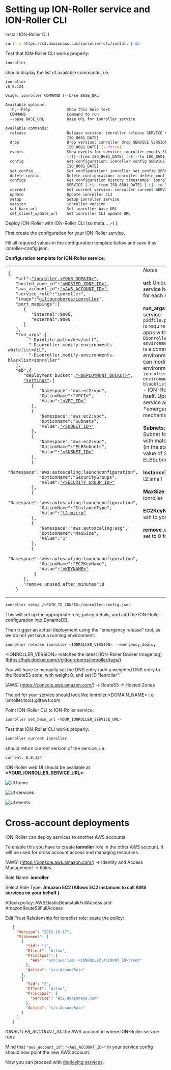 # Setting up ION-Roller service and ION-Roller CLI

Install ION-Roller CLI

```bash
curl -s https://s3.amazonaws.com/ionroller-cli/install | sh
```

Test that ION-Roller CLI works properly:

```bash
ionroller 
```
should display the list of available commands, i.e.

```bash
ionroller 
v0.0.124

Usage: ionroller COMMAND [--base BASE_URL]

Available options:
  -h,--help                Show this help text
  COMMAND                  Command to run
  --base BASE_URL          Base URL for ionroller service

Available commands:
  release                  Release version: ionroller release SERVICE VERSION [-c|--conf
                           ISO_8601_DATE]
  drop                     Drop version: ionroller drop SERVICE VERSION [-c|--conf
                           ISO_8601_DATE] [--force]
  events                   Show events for service: ionroller events SERVICE [VERSION]
                           [-f|--from ISO_8601_DATE] [-t|--to ISO_8601_DATE]
  config                   Get configuration: ionroller config SERVICE [-t,--timestamp
                           ISO_8601_DATE]
  set_config               Set configuration: ionroller set_config SERVICE [FILE]
  delete_config            Delete configuration: ionroller delete_config SERVICE
  configs                  Get configuration history timestamps: ionroller configs
                           SERVICE [-f|--from ISO_8601_DATE] [-t|--to ISO_8601_DATE]
  current                  Get current version: ionroller current SERVICE
  update                   Update ionroller CLI
  setup                    Setup ionroller service
  version                  ionroller version
  set_base_url             Set ionroller base URL
  set_client_update_url    Set ionroller CLI update URL
```
Deploy ION-Roller with ION-Roller CLI (so meta... ;-) ). 

First create the configuration for your ION-Roller service.

Fill all required values in the configuration template below and save it as ionroller-config.json.

**Configuration template for ION-Roller service**:

<table cellpadding="10">
    <tr>
        <td>
       <pre><code>{
   "url":<a href ="gettingStarted.md#decide-on-the-domain-for-your-services">"ionroller.&lt;YOUR_DOMAIN&gt;"</a>, 
   "hosted_zone_id":<a href ="gettingStarted.md#decide-on-the-domain-for-your-services">"&lt;HOSTED_ZONE_ID&gt;"</a>,
   "aws_account_id":<a href ="gettingStarted.md#prepare-aws-account">"&lt;AWS_ACCOUNT_ID&gt;"</a>,
   "service_role":"ionroller",
   "image":"<a href="https://hub.docker.com/r/giltouroboros/ionroller/">giltouroboros/ionroller</a>",
   "port_mappings":[
      {
         "internal":9000,
         "external":9000
      }
   ],
   "run_args":[
        "-Dpidfile.path=/dev/null",
        "-Dionroller.modify-environments-whitelist=ALL",
        "-Dionroller.modify-environments-blacklist=ionroller"
   ],
   "eb":{
      "deployment_bucket":<a href ="gettingStarted.md#create-s3-deployment-bucket">"&lt;DEPLOYMENT_BUCKET&gt;"</a>,
      <a href ="http://docs.aws.amazon.com/elasticbeanstalk/latest/dg/command-options.html">"settings"</a>:[
         {
            "Namespace":"aws:ec2:vpc",
            "OptionName":"VPCId",
            "Value":<a href ="gettingStarted.md#minimum-viable-aws-knowledge">"&lt;VPC_ID&gt;"</a>
         },
         {
            "Namespace":"aws:ec2:vpc",
            "OptionName":"Subnets",
            "Value":<a href ="gettingStarted.md#minimum-viable-aws-knowledge">"&lt;SUBNET_ID&gt;"</a>
         },
         {
            "Namespace":"aws:ec2:vpc",
            "OptionName":"ELBSubnets",
            "Value":<a href ="gettingStarted.md#minimum-viable-aws-knowledge">"&lt;SUBNET_ID&gt;"</a>
         },
         {
            "Namespace":"aws:autoscaling:launchconfiguration",
            "OptionName":"SecurityGroups",
            "Value":<a href ="gettingStarted.md#minimum-viable-aws-knowledge">"&lt;SECURITY_GROUP_ID&gt;"</a>
         },
         {
            "Namespace":"aws:autoscaling:launchconfiguration",
            "OptionName":"InstanceType",
            "Value":<a href="https://aws.amazon.com/ec2/instance-types/">"t2.micro"</a>
         },
         {
            "Namespace":"aws:autoscaling:asg",
            "OptionName":"MaxSize",
            "Value":"1"
         },
         {
            "Namespace":"aws:autoscaling:launchconfiguration",
            "OptionName":"EC2KeyName",
            "Value":<a href ="gettingStarted.md#create-ssh-keys-to-enable-logging-in-to-the-amazon-ec2-instances">"&lt;KEYNAME&gt;"</a>
          }
      ],
      "remove_unused_after_minutes":0
   }</code></pre>
        </td>
        <td valign="top">
<i>Notes</i>
<br/><br/>
<b>url</b>: Unique endpoint for each service hosted_zone_id: Unique for each AWS account!
<br/><br/>
<b>run_args</b>: run arguments for service.<br/><code>pidfile.path=/dev/null</code><br/>is required for restarting Play apps withing Docker container.<br/><code>Dionroller.modify-environments-whitelist</code><br/> is a comma separated list of environments that ION-Roller can modify or ALL for all environments,<br/><code>ionroller.modify-environments-blacklist=ionroller</code><br/> - ION-Roller should not modify itself. Updates of ION-Roller service are done via *emergency-deployment* mechanism.
<br/><br/>
<b>Subnets</b>: There should be a Subnet for each ELBSubnet, with matching availability zones (in the standard cases, the value of Subnets equals that of ELBSubnets)
<br/><br/>
<b>InstanceType</b>: optional; default t2.small
<br/><br/>
<b>MaxSize</b>: must be set to 1 for ionroller
<br/><br/>
<b>EC2KeyName</b>: optional; enables ssh to your instance
<br/><br/>
<b>remove_unused_after_minutes</b>: set to 0 for ionroller service
        </td>
    </tr>
</table>

```bash
ionroller setup /<PATH_TO_CONFIG>/ionroller-config.json
```

This will set up the appropriate role, policy details, and add the ION-Roller configuration into DynamoDB.

Then trigger an actual deployment using the "emergency release" tool, as we do not yet have a running environment:

```bash
ionroller release ionroller <IONROLLER_VERSION> --emergency_deploy
```

\<IONROLLER_VERSION\> matches the latest [ION-Roller Docker Image tag] (https://hub.docker.com/r/giltouroboros/ionroller/tags/).

You will have to manually set the DNS entry (add a weighted DNS entry to the Route53 zone, with weight 0, and set ID "ionroller":

[AWS] (https://console.aws.amazon.com/) -> Route53 -> Hosted Zones

The url for your service should look like 
ionroller.<DOMAIN_NAME>
i.e: ionroller.tools.giltaws.com

Point ION-Roller CLI to ION-Roller service:

```bash
ionroller set_base_url <YOUR_IONROLLER_SERVICE_URL>
```

Test that ION-Roller CLI works properly:

```bash
ionroller current ionroller
```

should return current version of the service, i.e.

```bash
current: 0.0.124
```

ION-Roller web UI should be available at **\<YOUR_IONROLLER_SERVICE_URL\>**:


![UI home](images/ui-1.png)

![UI services](images/ui-2.png)

![UI events](images/ui-3.png)

# Cross-account deployments

ION-Roller can deploy services to another AWS accounts. 

To enable this you have to create **ionroller** role in the other AWS account. It will be used for cross account access and managing resources.

[AWS] (https://console.aws.amazon.com/) -> Identity and Access Management -> Roles

Role Name: **ionroller**

Select Role Type: **Amazon EC2 (Allows EC2 instances to call AWS services on your behalf.)**

Attach policy: AWSElasticBeanstalkFullAccess and AmazonRoute53FullAccess

Edit Trust Relationship for ionroller role: paste the policy:
```json
   {
     "Version": "2012-10-17",
     "Statement": [
       {
         "Sid": "1",
         "Effect": "Allow",
         "Principal": {
           "AWS": "arn:aws:iam::<IONROLLER_ACCOUNT_ID>:root"
         },
         "Action": "sts:AssumeRole"
       },
       {
         "Sid": "2",
         "Effect": "Allow",
         "Principal": {
           "Service": "ec2.amazonaws.com"
         },
         "Action": "sts:AssumeRole"
       }
     ]
   }
```

*IONROLLER_ACCOUNT_ID:* the AWS account id where ION-Roller service runs

Mind that `"aws_account_id":"<AWS_ACCOUNT_ID>"` in your service config should now point the new AWS account. 

Now you can proceed with [deploying services](deployingServices.md).
